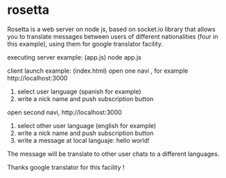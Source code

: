 rosetta
================================================================
Rosetta is a web server on node js, based on socket.io
library that allows you to translate messages between users
of different nationalities (four in this example), using them
for google translator facility.

executing server example: (app.js)
node app.js

client launch example: (index.html)
open one navi , for example http://localhost:3000

1) select user language (spanish for example)
2) write a nick name and push subscription button

open second navi, http://localhost:3000
1) select other user language (english for example)
2) write a nick name and push subscription button
3) write a message at local languaje: hello world!

The message will be translate to other user chats to a different languages.

Thanks google translator for this facility !

